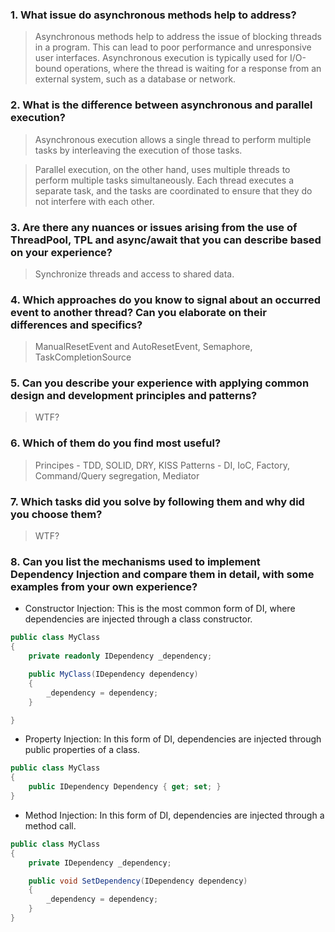 ﻿
### 1. What issue do asynchronous methods help to address? 
> Asynchronous methods help to address the issue of blocking threads in a program. 
> This can lead to poor performance and unresponsive user interfaces.
> Asynchronous execution is typically used for I/O-bound operations, where the thread is waiting for a response from an external system, such as a database or network.

### 2. What is the difference between asynchronous and parallel execution?
> Asynchronous execution allows a single thread to perform multiple tasks by interleaving the execution of those tasks.  

> Parallel execution, on the other hand, uses multiple threads to perform multiple tasks simultaneously. Each thread executes a separate task, and the tasks are coordinated to ensure that they do not interfere with each other.

### 3. Are there any nuances or issues arising from the use of ThreadPool, TPL and async/await that you can describe based on your experience?
> Synchronize threads and access to shared data. 

### 4. Which approaches do you know to signal about an occurred event to another thread? Can you elaborate on their differences and specifics?
> ManualResetEvent and AutoResetEvent, Semaphore, TaskCompletionSource

### 5. Can you describe your experience with applying common design and development principles and patterns? 
> WTF?

### 6. Which of them do you find most useful? 
> Principes - TDD, SOLID, DRY, KISS 
> Patterns - DI, IoC, Factory, Command/Query segregation, Mediator

### 7. Which tasks did you solve by following them and why did you choose them?
> WTF?

### 8. Can you list the mechanisms used to implement Dependency Injection and compare them in detail, with some examples from your own experience?
- Constructor Injection: This is the most common form of DI, where dependencies are injected through a class constructor.
````csharp
public class MyClass
{
    private readonly IDependency _dependency;

    public MyClass(IDependency dependency)
    {
        _dependency = dependency;
    }

}
````

- Property Injection: In this form of DI, dependencies are injected through public properties of a class. 
````csharp
public class MyClass
{
    public IDependency Dependency { get; set; }
}
````
- Method Injection: In this form of DI, dependencies are injected through a method call. 
````csharp
public class MyClass
{
    private IDependency _dependency;

    public void SetDependency(IDependency dependency)
    {
        _dependency = dependency;
    }
}
````